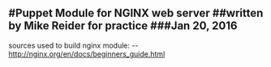 #Puppet Module for NGINX web server
##written by Mike Reider for practice
###Jan 20, 2016
--
sources used to build nginx module:
--http://nginx.org/en/docs/beginners_guide.html





